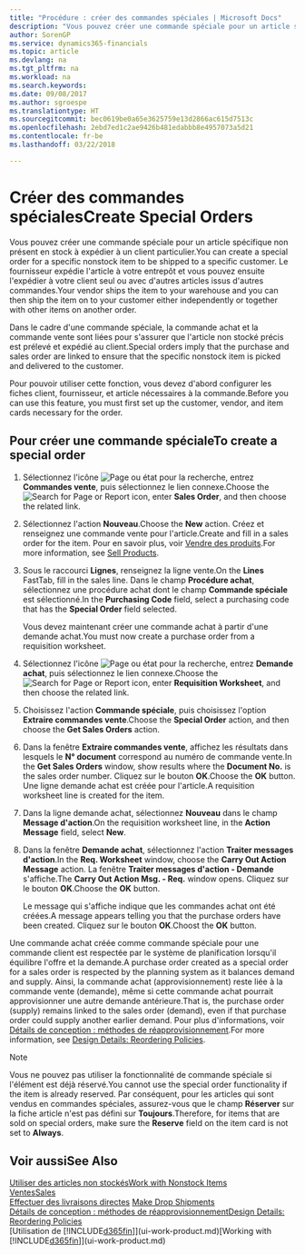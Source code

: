 ```yaml
---
title: "Procédure : créer des commandes spéciales | Microsoft Docs"
description: "Vous pouvez créer une commande spéciale pour un article spécifique non présent en stock à expédier à un client particulier. Le fournisseur expédie l'article à votre entrepôt et vous pouvez ensuite l'expédier à votre client seul ou avec d'autres articles issus d'autres commandes."
author: SorenGP
ms.service: dynamics365-financials
ms.topic: article
ms.devlang: na
ms.tgt_pltfrm: na
ms.workload: na
ms.search.keywords: 
ms.date: 09/08/2017
ms.author: sgroespe
ms.translationtype: HT
ms.sourcegitcommit: bec0619be0a65e3625759e13d2866ac615d7513c
ms.openlocfilehash: 2ebd7ed1c2ae9426b481edabbb8e4957073a5d21
ms.contentlocale: fr-be
ms.lasthandoff: 03/22/2018

---
```

# <a name="create-special-orders"></a><span data-ttu-id="a0f8a-104">Créer des commandes spéciales</span><span class="sxs-lookup"><span data-stu-id="a0f8a-104">Create Special Orders</span></span>
<span data-ttu-id="a0f8a-105">Vous pouvez créer une commande spéciale pour un article spécifique non présent en stock à expédier à un client particulier.</span><span class="sxs-lookup"><span data-stu-id="a0f8a-105">You can create a special order for a specific nonstock item to be shipped to a specific customer.</span></span> <span data-ttu-id="a0f8a-106">Le fournisseur expédie l'article à votre entrepôt et vous pouvez ensuite l'expédier à votre client seul ou avec d'autres articles issus d'autres commandes.</span><span class="sxs-lookup"><span data-stu-id="a0f8a-106">Your vendor ships the item to your warehouse and you can then ship the item on to your customer either independently or together with other items on another order.</span></span>  

<span data-ttu-id="a0f8a-107">Dans le cadre d'une commande spéciale, la commande achat et la commande vente sont liées pour s'assurer que l'article non stocké précis est prélevé et expédié au client.</span><span class="sxs-lookup"><span data-stu-id="a0f8a-107">Special orders imply that the purchase and sales order are linked to ensure that the specific nonstock item is picked and delivered to the customer.</span></span>  

<span data-ttu-id="a0f8a-108">Pour pouvoir utiliser cette fonction, vous devez d'abord configurer les fiches client, fournisseur, et article nécessaires à la commande.</span><span class="sxs-lookup"><span data-stu-id="a0f8a-108">Before you can use this feature, you must first set up the customer, vendor, and item cards necessary for the order.</span></span>  

## <a name="to-create-a-special-order"></a><span data-ttu-id="a0f8a-109">Pour créer une commande spéciale</span><span class="sxs-lookup"><span data-stu-id="a0f8a-109">To create a special order</span></span>  
1.  <span data-ttu-id="a0f8a-110">Sélectionnez l'icône ![Page ou état pour la recherche](media/ui-search/search_small.png "Page ou état pour la recherche"), entrez **Commandes vente**, puis sélectionnez le lien connexe.</span><span class="sxs-lookup"><span data-stu-id="a0f8a-110">Choose the ![Search for Page or Report](media/ui-search/search_small.png "Search for Page or Report icon") icon, enter **Sales Order**, and then choose the related link.</span></span>  
2. <span data-ttu-id="a0f8a-111">Sélectionnez l'action **Nouveau**.</span><span class="sxs-lookup"><span data-stu-id="a0f8a-111">Choose the **New** action.</span></span> <span data-ttu-id="a0f8a-112">Créez et renseignez une  commande vente pour l'article.</span><span class="sxs-lookup"><span data-stu-id="a0f8a-112">Create and fill in a  sales order for the item.</span></span> <span data-ttu-id="a0f8a-113">Pour en savoir plus, voir [Vendre des produits](sales-how-sell-products.md).</span><span class="sxs-lookup"><span data-stu-id="a0f8a-113">For more information, see [Sell Products](sales-how-sell-products.md).</span></span>
3.  <span data-ttu-id="a0f8a-114">Sous le raccourci **Lignes**, renseignez la ligne vente.</span><span class="sxs-lookup"><span data-stu-id="a0f8a-114">On the **Lines** FastTab, fill in the sales line.</span></span> <span data-ttu-id="a0f8a-115">Dans le champ **Procédure achat**, sélectionnez une procédure achat dont le champ **Commande spéciale** est sélectionné.</span><span class="sxs-lookup"><span data-stu-id="a0f8a-115">In the **Purchasing Code** field, select a purchasing code that has the **Special Order** field selected.</span></span>

    <span data-ttu-id="a0f8a-116">Vous devez maintenant créer une commande achat à partir d'une demande achat.</span><span class="sxs-lookup"><span data-stu-id="a0f8a-116">You must now create a purchase order from a requisition worksheet.</span></span>  
4. <span data-ttu-id="a0f8a-117">Sélectionnez l'icône ![Page ou état pour la recherche](media/ui-search/search_small.png "Page ou état pour la recherche"), entrez **Demande achat**, puis sélectionnez le lien connexe.</span><span class="sxs-lookup"><span data-stu-id="a0f8a-117">Choose the ![Search for Page or Report](media/ui-search/search_small.png "Search for Page or Report icon") icon, enter **Requisition Worksheet**, and then choose the related link.</span></span>  
5. <span data-ttu-id="a0f8a-118">Choisissez l'action **Commande spéciale**, puis choisissez l'option **Extraire commandes vente**.</span><span class="sxs-lookup"><span data-stu-id="a0f8a-118">Choose the **Special Order** action, and then choose the **Get Sales Orders** action.</span></span>  
6.  <span data-ttu-id="a0f8a-119">Dans la fenêtre **Extraire commandes vente**, affichez les résultats dans lesquels le **N° document** correspond au numéro de commande vente.</span><span class="sxs-lookup"><span data-stu-id="a0f8a-119">In the **Get Sales Orders** window, show results where the **Document No.** is the sales order number.</span></span> <span data-ttu-id="a0f8a-120">Cliquez sur le bouton **OK**.</span><span class="sxs-lookup"><span data-stu-id="a0f8a-120">Choose the **OK** button.</span></span> <span data-ttu-id="a0f8a-121">Une ligne demande achat est créée pour l'article.</span><span class="sxs-lookup"><span data-stu-id="a0f8a-121">A requisition worksheet line is created for the item.</span></span>  
7.  <span data-ttu-id="a0f8a-122">Dans la ligne demande achat, sélectionnez **Nouveau** dans le champ **Message d'action**.</span><span class="sxs-lookup"><span data-stu-id="a0f8a-122">On the requisition worksheet line, in the **Action Message** field, select **New**.</span></span>  
8.  <span data-ttu-id="a0f8a-123">Dans la fenêtre **Demande achat**, sélectionnez l'action **Traiter messages d'action**.</span><span class="sxs-lookup"><span data-stu-id="a0f8a-123">In the **Req. Worksheet** window, choose the **Carry Out Action Message** action.</span></span> <span data-ttu-id="a0f8a-124">La fenêtre **Traiter messages d'action - Demande** s'affiche.</span><span class="sxs-lookup"><span data-stu-id="a0f8a-124">The **Carry Out Action Msg. - Req.** window opens.</span></span> <span data-ttu-id="a0f8a-125">Cliquez sur le bouton **OK**.</span><span class="sxs-lookup"><span data-stu-id="a0f8a-125">Choose the **OK** button.</span></span>  

    <span data-ttu-id="a0f8a-126">Le message qui s'affiche indique que les commandes achat ont été créées.</span><span class="sxs-lookup"><span data-stu-id="a0f8a-126">A message appears telling you that the purchase orders have been created.</span></span> <span data-ttu-id="a0f8a-127">Cliquez sur le bouton **OK**.</span><span class="sxs-lookup"><span data-stu-id="a0f8a-127">Choost the **OK** button.</span></span>  

<span data-ttu-id="a0f8a-128">Une commande achat créée comme commande spéciale pour une commande client est respectée par le système de planification lorsqu'il équilibre l'offre et la demande.</span><span class="sxs-lookup"><span data-stu-id="a0f8a-128">A purchase order created as a special order for a sales order is respected by the planning system as it balances demand and supply.</span></span> <span data-ttu-id="a0f8a-129">Ainsi, la commande achat (approvisionnement) reste liée à la commande vente (demande), même si cette commande achat pourrait approvisionner une autre demande antérieure.</span><span class="sxs-lookup"><span data-stu-id="a0f8a-129">That is, the purchase order (supply) remains linked to the sales order (demand), even if that purchase order could supply another earlier demand.</span></span> <span data-ttu-id="a0f8a-130">Pour plus d'informations, voir [Détails de conception : méthodes de réapprovisionnement](design-details-reservation-order-tracking-and-action-messaging.md).</span><span class="sxs-lookup"><span data-stu-id="a0f8a-130">For more information, see [Design Details: Reordering Policies](design-details-reservation-order-tracking-and-action-messaging.md).</span></span>  

> [!NOTE]  
>  <span data-ttu-id="a0f8a-131">Vous ne pouvez pas utiliser la fonctionnalité de commande spéciale si l'élément est déjà réservé.</span><span class="sxs-lookup"><span data-stu-id="a0f8a-131">You cannot use the special order functionality if the item is already reserved.</span></span> <span data-ttu-id="a0f8a-132">Par conséquent, pour les articles qui sont vendus en commandes spéciales, assurez\-vous que le champ **Réserver** sur la fiche article n'est pas défini sur **Toujours**.</span><span class="sxs-lookup"><span data-stu-id="a0f8a-132">Therefore, for items that are sold on special orders, make sure the **Reserve** field on the item card is not set to **Always**.</span></span>  

## <a name="see-also"></a><span data-ttu-id="a0f8a-133">Voir aussi</span><span class="sxs-lookup"><span data-stu-id="a0f8a-133">See Also</span></span>  
[<span data-ttu-id="a0f8a-134">Utiliser des articles non stockés</span><span class="sxs-lookup"><span data-stu-id="a0f8a-134">Work with Nonstock Items</span></span>](inventory-how-work-nonstock-items.md)  
[<span data-ttu-id="a0f8a-135">Ventes</span><span class="sxs-lookup"><span data-stu-id="a0f8a-135">Sales</span></span>](sales-manage-sales.md)  
<span data-ttu-id="a0f8a-136">[Effectuer des livraisons directes](sales-how-drop-shipment.md) </span><span class="sxs-lookup"><span data-stu-id="a0f8a-136">[Make Drop Shipments](sales-how-drop-shipment.md) </span></span>  
[<span data-ttu-id="a0f8a-137">Détails de conception : méthodes de réapprovisionnement</span><span class="sxs-lookup"><span data-stu-id="a0f8a-137">Design Details: Reordering Policies</span></span>](design-details-reservation-order-tracking-and-action-messaging.md)  
<span data-ttu-id="a0f8a-138">[Utilisation de [!INCLUDE[d365fin](includes/d365fin_md.md)]](ui-work-product.md)</span><span class="sxs-lookup"><span data-stu-id="a0f8a-138">[Working with [!INCLUDE[d365fin](includes/d365fin_md.md)]](ui-work-product.md)</span></span>

